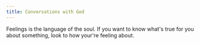```yaml
---
title: Conversations with God
---
```

Feelings is the language of the soul.
If you want to know what's true for you about something, look to how your're feeling about.